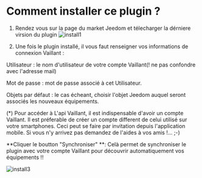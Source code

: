 # Comment installer ce plugin ?

1. Rendez vous sur la page du market Jeedom et télecharger la dérniere virsion du plugin
![install1](https://raw.githubusercontent.com/limad/plugin-VaillantControl/master/images/VaillantControl_doc1.PNG)

2. Une fois le plugin installé, il vous faut renseigner vos informations de connexion Vaillant :

Utilisateur : le nom d'utilisateur de votre compte Vaillant(! ne pas confondre avec l'adresse mail)

Mot de passe : mot de passe associé à cet Utilisateur.

Objets par défaut : le cas écheant, choisir l'objet Jeedom auquel seront associés les nouveaux équipements.

(*) Pour accéder à L'api Vaillant, il est indispensable d'avoir un compte Vaillant. Il est préferable de créer un compte different de celui utilisé sur votre smartphones. Ceci peut se faire par invitation depuis l'application mobile.
    Si vous n'y arrivez pas demandez de l'aides à vos amis !... ;-)

**Cliquer le boutton "Synchroniser" **: Celà permet de synchroniser le plugin avec votre compte Vaillant pour découvrir automatiquement vos équipements !! 
  
![install3](https://raw.githubusercontent.com/limad/plugin-VaillantControl/master/images/VaillantControl_doc2.PNG)